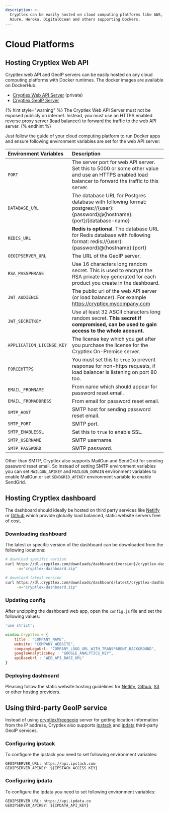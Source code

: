 ```yaml
---
description: >-
  Cryptlex can be easily hosted on cloud computing platforms like AWS, GCE,
  Azure, Heroku, DigitalOcean and others supporting Dockers.
---
```


# Cloud Platforms

## Hosting Cryptlex Web API

Cryptlex web API and GeoIP servers can be easily hosted on any cloud computing platforms with Docker runtimes. The docker images are available on DockerHub:

* [Cryptlex Web API Server](https://hub.docker.com/r/cryptlex/cryptlex-web-api-enterprise) \(private\)
* [Cryptlex GeoIP Server](https://hub.docker.com/r/cryptlex/freegeoip)

{% hint style="warning" %}
The Cryptlex Web API Server must not be exposed publicly on internet. Instead, you must use an HTTPS enabled reverse proxy server \(load balancer\) to forward the traffic to the web API server.
{% endhint %}

Just follow the guide of your cloud computing platform to run Docker apps and ensure following environment variables are set for the web API server:

| Environment Variables | Description |
| :--- | :--- |
| `PORT` | The server port for web API server. Set this to 5000 or some other value and use an HTTPS enabled load balancer to forward the traffic to this server. |
| `DATABASE_URL` | The database URL for Postgres database with following format:  postgres://{user}:{password}@{hostname}:{port}/{database-name} |
| `REDIS_URL` | **Redis is optional**. The database URL for Redis database with following format: redis://{user}:{password}@{hostname}:{port} |
| `GEOIPSERVER_URL` | The URL of the GeoIP server. |
| `RSA_PASSPHRASE` | Use 16 characters long random secret. This is used to encrypt the RSA private key generated for each product you create in the dashboard. |
| `JWT_AUDIENCE` | The public url of the web API server \(or load balancer\). For example https://cryptlex.mycompany.com |
| `JWT_SECRETKEY` | Use at least 32 ASCII characters long random secret. **This secret if compromised, can be used to gain access to the whole account.** |
| `APPLICATION_LICENSE_KEY` | The license key which you get after you purchase the license for the Cryptlex On-Premise server. |
| `FORCEHTTPS` | You must set this to `true` to prevent response for non-https requests, if load balancer is listening on port 80 too. |
| `EMAIL_FROMNAME` | From name which should appear for password reset email. |
| `EMAIL_FROMADDRESS` | From email for password reset email. |
| `SMTP_HOST` | SMTP host for sending password reset email. |
| `SMTP_PORT` | SMTP port. |
| `SMTP_ENABLESSL` | Set this to `true` to enable SSL. |
| `SMTP_USERNAME` | SMTP username. |
| `SMTP_PASSWORD` | SMTP password. |



Other than SMTP, Cryptlex also supports MailGun and SendGrid for sending password reset email. So instead of setting SMTP environment variables you can set `MAILGUN_APIKEY` and  `MAILGUN_DOMAIN` environment variables to enable MailGun or set `SENDGRID_APIKEY` environment variable to enable SendGrid.

## Hosting Cryptlex dashboard

The dashboard should ideally be hosted on third party services like [Netlify](https://www.netlify.com/) or [Github](https://pages.github.com/)  which provide globally load balanced, static website servers free of cost.

### Downloading dashboard

The latest or specific version of the dashboard can be downloaded from the following locations:

```bash
# download specific version
curl https://dl.cryptlex.com/downloads/dashboard/{version}/cryptlex-dashboard.zip \
     -o="cryptlex-dashboard.zip"

# download latest version
curl https://dl.cryptlex.com/downloads/dashboard/latest/cryptlex-dashboard.zip \
     -o="cryptlex-dashboard.zip"
```

### Updating config

After unzipping the dashboard web app, open the `config.js` file and set the following values:

```javascript
'use strict';

window.Cryptlex = {
    title : "COMPANY_NAME",
    website: "COMPANY_WEBSITE",
    companyLogoUrl: "COMPANY_LOGO_URL_WITH_TRANSPARENT_BACKGROUND",
    googleAnalyticsKey : "GOOGLE_ANALYTICS_KEY",
    apiBaseUrl : "WEB_API_BASE_URL"
}
```

### Deploying dashboard

Pleasing follow the static website hosting guidelines for [Netlify](https://www.netlify.com/), [Github](https://pages.github.com/), [S3](https://docs.aws.amazon.com/AmazonS3/latest/dev/WebsiteHosting.html) or other hosting providers.

## Using third-party GeoIP service

Instead of using [cryptlex/freegeoip](https://hub.docker.com/r/cryptlex/freegeoip) server for getting location information from the IP address, Cryptlex also supports [ipstack](https://ipstack.com/) and [ipdata](https://ipdata.co/) third-party GeoIP services. 

### Configuring ipstack

To configure the ipstack you need to set following environment variables:

```text
GEOIPSERVER_URL: https://api.ipstack.com
GEOIPSERVER_APIKEY: ${IPSTACK_ACCESS_KEY}
```

### Configuring ipdata

To configure the ipdata you need to set following environment variables:

```text
GEOIPSERVER_URL: https://api.ipdata.co
GEOIPSERVER_APIKEY: ${IPDATA_API_KEY}
```

